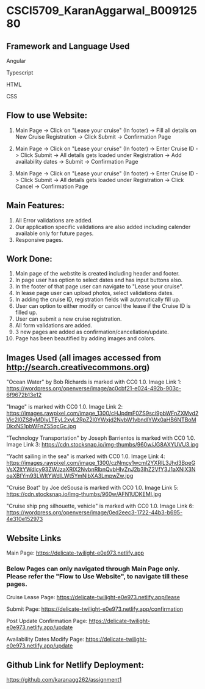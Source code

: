 # CSCI5709_KaranAggarwal_B00912580

## Framework and Language Used
Angular

Typescript

HTML

CSS


## Flow to use Website:
1) Main Page -> Click on "Lease your cruise" (In footer) -> Fill all details on New Cruise Registration -> Click Submit -> Confirmation Page

2) Main Page -> Click on "Lease your cruise" (In footer) -> Enter Cruise ID -> Click Submit -> All details gets loaded under Registration -> Add availability dates -> Submit -> Confirmation Page

3) Main Page -> Click on "Lease your cruise" (In footer) -> Enter Cruise ID -> Click Submit -> All details gets loaded under Registration -> Click Cancel -> Confirmation Page

## Main Features:
1) All Error validations are added.
2) Our application specific validations are also added including calender available only for future pages. 
3) Responsive pages.

## Work Done: 
1) Main page of the webstite is created including header and footer. 
2) In page user has option to select dates and has input buttons also. 
3) In the footer of that page user can navigate to "Lease your cruise".
4) In lease page user can upload photos, select validations dates. 
5) In adding the cruise ID, registration fields will automatically fill up.
6) User can option to either modify or cancel the lease if the Cruise ID is filled up.
7) User can submit a new cruise registration.
8) All form validations are added. 
9) 3 new pages are added as confirmation/cancellation/update. 
10) Page has been beautified by adding images and colors.

## Images Used (all images accessed from http://search.creativecommons.org)
"Ocean Water" by Bob Richards is marked with CC0 1.0.
Image Link 1: https://wordpress.org/openverse/image/ac0cbf21-e024-492b-903c-6f9672b13e12 


"Image" is marked with CC0 1.0.
Image Link 2: https://images.rawpixel.com/image_1300/cHJpdmF0ZS9sci9pbWFnZXMvd2Vic2l0ZS8yMDIyLTEyL2xyL2RpZ2l0YWxjd2NvbW1vbndlYWx0aHB6NTBoMDkxNS1pbWFnZS5qcGc.jpg 


"Technology Transportation" by Joseph Barrientos is marked with CC0 1.0.
Image Link 3: https://cdn.stocksnap.io/img-thumbs/960w/JG8AXYUVU3.jpg

"Yacht sailing in the sea" is marked with CC0 1.0.
Image Link 4: https://images.rawpixel.com/image_1300/czNmcy1wcml2YXRlL3Jhd3BpeGVsX2ltYWdlcy93ZWJzaXRlX2NvbnRlbnQvbHIvZnJ2b3lhZ2VfY3J1aXNlX3NoaXBfYm93LWltYWdlLWt5YmNlbXA3LmpwZw.jpg 


"Cruise Boat" by Joe deSousa is marked with CC0 1.0.
Image Link 5:
https://cdn.stocksnap.io/img-thumbs/960w/AFN1UDKEMI.jpg 


"Cruise ship png silhouette, vehicle" is marked with CC0 1.0.
Image Link 6:
https://wordpress.org/openverse/image/0ed2eec3-1722-44b3-b695-4e310e152973


## Website Links
Main Page: https://delicate-twilight-e0e973.netlify.app

### Below Pages can only navigated through Main Page only. Please refer the "Flow to Use Website", to navigate till these pages. 

Cruise Lease Page: https://delicate-twilight-e0e973.netlify.app/lease

Submit Page: https://delicate-twilight-e0e973.netlify.app/confirmation

Post Update Confirmation Page: https://delicate-twilight-e0e973.netlify.app/update

Availability Dates Modify Page: https://delicate-twilight-e0e973.netlify.app/update



## Github Link for Netlify Deployment: 
https://github.com/karanagg262/assignment1
